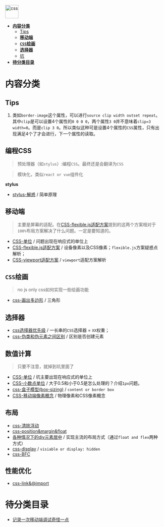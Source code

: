 <img src="https://raw.githubusercontent.com/JiangWeixian/JS-Tips/master/img/css.png" height="43px" alt="css"></img>

<!-- TOC -->

- [**内容分类**](#内容分类)
  - [Tips](#tips)
  - [**移动端**](#移动端)
  - [**`CSS`绘画**](#css绘画)
  - [**选择器**](#选择器)
  - [坑](#坑)
- [**待分类目录**](#待分类目录)

<!-- /TOC -->

# **内容分类**

## Tips

1. 类如`border-image`这个属性，可以进行`source clip width outset repeat`。其中`clip`是可以设置4个属性的`0 0 0 0`，两个属性`3 0`并不意味着`clip=3 width=0`。而是`clip 3 0`。所以类似这种可是设置4个属性的`CSS`属性，只有出现满足4个了才会进行，下一个属性的读取。

## 编程CSS
> 预处理器（如`stylus`）:编程`CSS`。最终还是会翻译为`CSS`

> 模块化，类似`react or vue`组件化

**stylus**

* [stylus-解惑](https://github.com/JiangWeixian/JS-Tips/blob/master/CSS/stylus%E8%A7%A3%E6%83%91.md) / 简单原理

## **移动端**

> 主要是屏幕的适配。在[CSS-flexible.js适配方案](https://github.com/JiangWeixian/JS-Tips/blob/master/CSS/css-viewport%E9%80%82%E9%85%8D.md)提到的这两个方案相对于`100%`布局方案解决了什么问题。一定是要知道的。

* [CSS-单位](https://github.com/JiangWeixian/JS-Tips/blob/master/CSS/css-%E5%8D%95%E4%BD%8D.md) / 问题出现在响应式的单位上
* [CSS-flexible.js适配方案](https://github.com/JiangWeixian/JS-Tips/blob/master/CSS/css-viewport%E9%80%82%E9%85%8D.md) / 设备像素以及CSS像素；`flexible.js`方案疑惑点解析；
* [CSS-viewport适配方案](https://github.com/JiangWeixian/JS-Tips/blob/master/CSS/css-%E7%A7%BB%E5%8A%A8%E7%AB%AF%E5%83%8F%E7%B4%A0%E6%A6%82%E5%BF%B5.md) / `viewport`适配方案解析

## **`CSS`绘画**

> no js only css如何实现一些绘画功能

* [css-画出多边形](https://github.com/JiangWeixian/JS-Tips/blob/master/CSS/css-%E5%A4%9A%E8%BE%B9%E5%BD%A2.md) / 三角形

## **选择器**

* [css选择器优先级](https://github.com/JiangWeixian/JS-Tips/blob/master/CSS/css%E9%80%89%E6%8B%A9%E5%99%A8%E4%BC%98%E5%85%88%E7%BA%A7.md) / 一长串的`CSS`选择器 = `XX`权重；
* [css-伪类和伪元素之间区别](https://github.com/JiangWeixian/JS-Tips/blob/master/CSS/css-%E4%BC%AA%E7%B1%BB%E5%92%8C%E4%BC%AA%E5%85%83%E7%B4%A0%E5%8C%BA%E5%88%AB.md) / 区别是否创建元素

## 数值计算
> 只要不注意，就掉到坑里面了

* [CSS-单位](https://github.com/JiangWeixian/JS-Tips/blob/master/CSS/css-%E5%8D%95%E4%BD%8D.md) / 坑主要出现在响应式的单位上
* [CSS-小数点单位](https://github.com/JiangWeixian/JS-Tips/blob/master/CSS/css-%E5%B0%8F%E6%95%B0%E7%82%B9%E5%8D%95%E4%BD%8D.md) / 大于0.5和小于0.5是怎么处理的？介绍`1px`问题。
* [css-盒子模型(box-sizing)](https://github.com/JiangWeixian/JS-Tips/blob/master/CSS/css-boxsizing%E7%9B%92%E5%AD%90%E6%A8%A1%E5%9E%8B.md) / `content or border box`
* [CSS-移动端像素概念](https://github.com/JiangWeixian/JS-Tips/blob/master/CSS/css-%E7%A7%BB%E5%8A%A8%E7%AB%AF%E5%83%8F%E7%B4%A0%E6%A6%82%E5%BF%B5.md) / 物理像素和CSS像素概念

## 布局

* [css-清除浮动](https://github.com/JiangWeixian/JS-Tips/blob/master/CSS/css-%E6%B8%85%E9%99%A4%E6%B5%AE%E5%8A%A8.md)
* [css-position&margin&float](https://github.com/JiangWeixian/JS-Tips/blob/master/CSS/css-position%26margin%26float.md)
* [各种情况下的div元素居中](https://github.com/JiangWeixian/JS-Tips/blob/master/CSS/%E5%90%84%E7%A7%8D%E6%83%85%E5%86%B5%E4%B8%8B%E7%9A%84%E5%85%83%E7%B4%A0%E5%B1%85%E4%B8%AD.md) / 实现主流的布局方式（通过`float and flex`两种方式）
* [css-display](https://github.com/JiangWeixian/JS-Tips/blob/master/CSS/css-display.md) / `visiable or display: hidden`
* [css-BFC](https://github.com/JiangWeixian/JS-Tips/blob/master/CSS/css-bfc.md)

## 性能优化

* [css-link&@import](https://github.com/JiangWeixian/JS-Tips/blob/master/CSS/css-link%26%40import.md)

# **待分类目录**

* [记录一次移动端调试奇怪一点](https://github.com/JiangWeixian/JS-Tips/blob/master/CSS/%E7%A7%BB%E5%8A%A8%E7%AB%AF.md)

